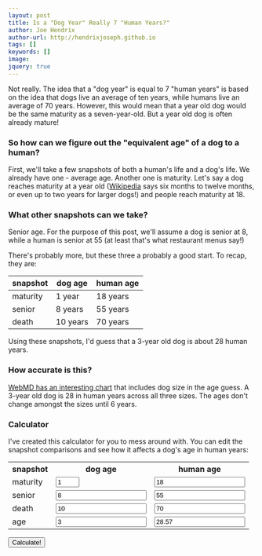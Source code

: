 ```yaml
---
layout: post
title: Is a "Dog Year" Really 7 "Human Years?"
author: Joe Hendrix
author-url: http://hendrixjoseph.github.io
tags: []
keywords: []
image:
jquery: true
---
```


Not really. The idea that a "dog year" is equal to 7 "human years" is based on the idea that dogs live an average of ten years, while humans live an average of 70 years. However, this would mean that a year old dog would be the same maturity as a seven-year-old. But a year old dog is often already mature!

### So how can we figure out the "equivalent age" of a dog to a human?

First, we'll take a few snapshots of both a human's life and a dog's life. We already have one - average age. Another one is maturity. Let's say a dog reaches maturity at a year old ([Wikipedia](https://en.wikipedia.org/wiki/Dog#Reproduction) says six months to twelve months, or even up to two years for larger dogs!) and people reach maturity at 18.

### What other snapshots can we take?

Senior age. For the purpose of this post, we'll assume a dog is senior at 8, while a human is senior at 55 (at least that's what restaurant menus say!)

There's probably more, but these three a probably a good start. To recap, they are:

snapshot | dog age | human age
--- | --- | ---
maturity | 1 year | 18 years
senior | 8 years | 55 years
death | 10 years | 70 years

Using these snapshots, I'd guess that a 3-year old dog is about 28 human years.

### How accurate is this?

[WebMD has an interesting chart](http://pets.webmd.com/dogs/how-to-calculate-your-dogs-age) that includes dog size in the age guess. A 3-year old dog is 28 in human years across all three sizes. The ages don't change amongst the sizes until 6 years.

### Calculator

I've created this calculator for you to mess around with. You can edit the snapshot comparisons and see how it affects a dog's age in human years:

<table>
<tr><th>snapshot</th><th>dog age</th><th>human age</th></tr>
<tr>
  <td>maturity</td>
  <td><input id="dog-maturity" type="number" value="1" min="0" max="8" required /></td>
  <td><input id="human-maturity" type="number" value="18" min="0" required /></td>
</tr><tr>
  <td>senior</td>
  <td><input id="dog-senior" type="number" value="8" required /></td>
  <td><input id="human-senior" type="number" value="55" required /></td>
</tr><tr>
  <td>death</td>
  <td><input id="dog-death" type="number" value="10" required /></td>
  <td><input id="human-death" type="number" value="70" required /></td>
</tr><tr>
  <td>age</td>
  <td><input id="dog-age" type="number" value="3" required /></td>
  <td><input id="human-age" type="number" value="28.57" /></td>
</tr>
</table>
<button id="update" type="button">Calculate!</button> 


<script>
$(document).ready(function(){
  $("#dog-senior").change(function(){
    $("dog-maturity").attr({"max" : $(this).val();});
  });

  $("#update").click(function(){
    var dm = parseFloat($("#dog-maturity").val());
    var hm = parseFloat($("#human-maturity").val());
    var ds = parseFloat($("#dog-senior").val());
    var hs = parseFloat($("#human-senior").val());
    var dd = parseFloat($("#dog-death").val());
    var hd = parseFloat($("#human-death").val());
    var da = parseFloat($("#dog-age").val());
    var ha = 0;
    
    if(da <= dm) {
      ha = da * hm / dm;
    } else if (da <= ds) {
      ha = (hs - hm) * (da - dm) / (ds - dm) + hm;
    } else {
      ha = (hd - hs) * (da - ds) / (dd - ds) + hs;
    }
    
    $("#human-age").val(ha);
  });
});
</script>
